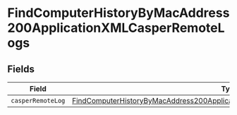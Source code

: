 # FindComputerHistoryByMacAddress200ApplicationXMLCasperRemoteLogs


## Fields

| Field                                                                                                                                                                                         | Type                                                                                                                                                                                          | Required                                                                                                                                                                                      | Description                                                                                                                                                                                   |
| --------------------------------------------------------------------------------------------------------------------------------------------------------------------------------------------- | --------------------------------------------------------------------------------------------------------------------------------------------------------------------------------------------- | --------------------------------------------------------------------------------------------------------------------------------------------------------------------------------------------- | --------------------------------------------------------------------------------------------------------------------------------------------------------------------------------------------- |
| `casperRemoteLog`                                                                                                                                                                             | [FindComputerHistoryByMacAddress200ApplicationXMLCasperRemoteLogsCasperRemoteLog](../../models/operations/findcomputerhistorybymacaddress200applicationxmlcasperremotelogscasperremotelog.md) | :heavy_minus_sign:                                                                                                                                                                            | N/A                                                                                                                                                                                           |